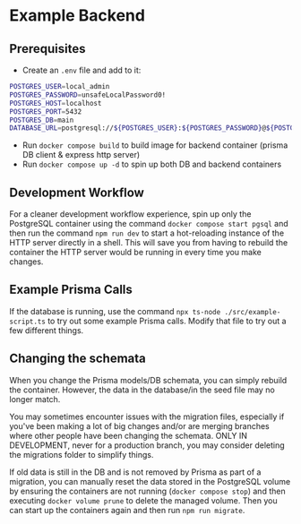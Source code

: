 # Example Backend

## Prerequisites

-   Create an `.env` file and add to it:

```sh
POSTGRES_USER=local_admin
POSTGRES_PASSWORD=unsafeLocalPassword0!
POSTGRES_HOST=localhost
POSTGRES_PORT=5432
POSTGRES_DB=main
DATABASE_URL=postgresql://${POSTGRES_USER}:${POSTGRES_PASSWORD}@${POSTGRES_HOST}:${POSTGRES_PORT}/${POSTGRES_DB}?schema=public&connect_timeout=300
```

-   Run `docker compose build` to build image for backend container (prisma DB client & express http server)
-   Run `docker compose up -d` to spin up both DB and backend containers

## Development Workflow

For a cleaner development workflow experience, spin up only the PostgreSQL container using the command `docker compose start pgsql` and then run the command `npm run dev` to start a hot-reloading instance of the HTTP server directly in a shell. This will save you from having to rebuild the container the HTTP server would be running in every time you make changes.

## Example Prisma Calls

If the database is running, use the command `npx ts-node ./src/example-script.ts` to try out some example Prisma calls. Modify that file to try out a few different things.

## Changing the schemata

When you change the Prisma models/DB schemata, you can simply rebuild the container. However, the data in the database/in the seed file may no longer match.

You may sometimes encounter issues with the migration files, especially if you've been making a lot of big changes and/or are merging branches where other people have been changing the schemata. ONLY IN DEVELOPMENT, never for a production branch, you may consider deleting the migrations folder to simplify things.

If old data is still in the DB and is not removed by Prisma as part of a migration, you can manually reset the data stored in the PostgreSQL volume by ensuring the containers are not running (`docker compose stop`) and then executing `docker volume prune` to delete the managed volume. Then you can start up the containers again and then run `npm run migrate`.
